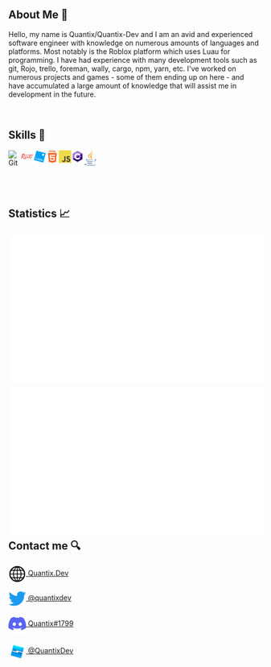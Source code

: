 ## About Me 👀
Hello, my name is Quantix/Quantix-Dev and I am an avid and experienced software engineer with knowledge on numerous amounts of languages and platforms. Most notably is the Roblox platform which uses Luau for programming. I have had experience with many development tools such as git, Rojo, trello, foreman, wally, cargo, npm, yarn, etc.
I've worked on numerous projects and games - some of them ending up on here - and have accumulated a large amount of knowledge that will assist me in development in the future.

<br>

<span>
  <h2>Skills 🧠</h2>
  <img align="left" src="https://github.com/quantix-dev/quantix-dev/blob/master/images/git.png" alt="Git" width="25px">
  <img align="left" src="https://github.com/quantix-dev/quantix-dev/blob/master/images/rojo.png" alt="Rojo" width="25px">
  <img align="left" src="https://github.com/quantix-dev/quantix-dev/blob/master/images/luau.png" alt="Luau" width="25px">
  <img align="left" src="https://github.com/quantix-dev/quantix-dev/blob/master/images/html.png" alt="HTML" width="25px">
  <img align="left" src="https://github.com/quantix-dev/quantix-dev/blob/master/images/js.png" alt="JavaScript" width="25px">
  <img align="left" src="https://github.com/quantix-dev/quantix-dev/blob/master/images/csharp.png" alt="C#" width="25px">
  <img align="left" src="https://github.com/quantix-dev/quantix-dev/blob/master/images/java.png" alt="Java" width="25px">
</span>
  
<br><br><br>

<span style="width: 100%; margin: 45px">
  <h2>Statistics 📈</h2>
  <img style="float: left; padding: 5px" src="https://github.com/quantix-dev/quantix-dev/blob/master/generated/overview.svg#gh-dark-mode-only">
  <img style="float: left; padding: 5px" src="https://github.com/quantix-dev/quantix-dev/blob/master/generated/languages.svg#gh-dark-mode-only">
</span>
  
<br>

<span>
  <h2>Contact me 🔍</h2>
  <a href="https://quantix.dev"><img align="center" src="https://github.com/quantix-dev/quantix-dev/blob/master/images/website.png" alt = "Website" width="35px">   Quantix.Dev</a><br><br>
  <a href="https://twitter.com/quantixdev"><img align="center" src="https://github.com/quantix-dev/quantix-dev/blob/master/images/twitter.png" alt="Twitter" width="35px"> @quantixdev</a><br><br>
  <a href="https://discord.com"><img align="center" src="https://github.com/quantix-dev/quantix-dev/blob/master/images/discord.png" alt="Discord" width="35px"> Quantix#1799</a><br><br>
  <a href="https://devforum.roblox.com/u/QuantixDev"><img align="center" src="https://github.com/quantix-dev/quantix-dev/blob/master/images/devforum.png" alt="Devforum" width="35px"> @QuantixDev</a>
</span>

